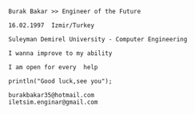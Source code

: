     Burak Bakar >> Engineer of the Future
    
    16.02.1997  Izmir/Turkey
    
    Suleyman Demirel University - Computer Engineering
    
    I wanna improve to my ability
    
    I am open for every  help
    
    println("Good luck,see you");
    
    burakbakar35@hotmail.com
    iletsim.enginar@gmail.com

